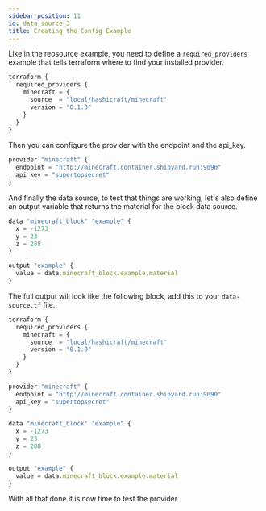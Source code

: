 ```yaml
---
sidebar_position: 11
id: data_source_3
title: Creating the Config Example
---
```


Like in the reosource example, you need to define a `required_providers` 
example that tells terraform where to find your installed provider.

```javascript
terraform {
  required_providers {
    minecraft = {
      source  = "local/hashicraft/minecraft"
      version = "0.1.0"
    }
  }
}
```

Then you can configure the provider with the endpoint and the api_key.

```javascript
provider "minecraft" {
  endpoint = "http://minecraft.container.shipyard.run:9090"
  api_key = "supertopsecret"
}
```

And finally the data source, to test that things are working, let's also define 
an output variable that returns the material for the block data source.

```javascript
data "minecraft_block" "example" {
  x = -1273
  y = 23
  z = 288
}

output "example" {
  value = data.minecraft_block.example.material
}
```

The full output will look like the following block, add this to your `data-source.tf`
file.

```javascript
terraform {
  required_providers {
    minecraft = {
      source  = "local/hashicraft/minecraft"
      version = "0.1.0"
    }
  }
}

provider "minecraft" {
  endpoint = "http://minecraft.container.shipyard.run:9090"
  api_key = "supertopsecret"
}

data "minecraft_block" "example" {
  x = -1273
  y = 23
  z = 288
}

output "example" {
  value = data.minecraft_block.example.material
}
```

With all that done it is now time to test the provider.